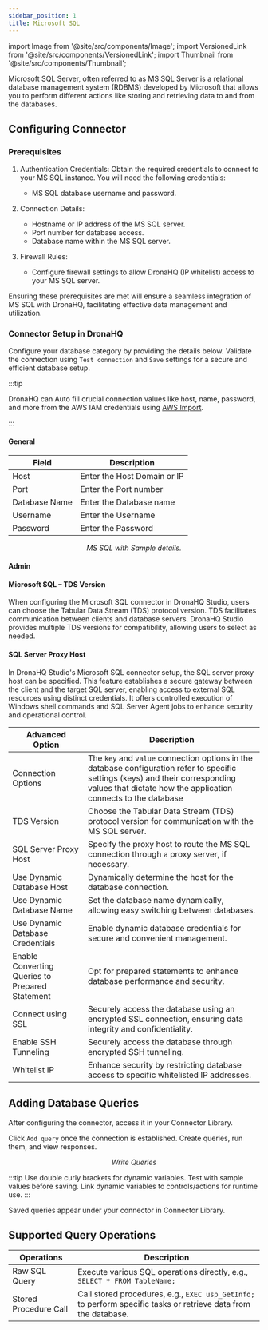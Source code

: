 ```yaml
---
sidebar_position: 1
title: Microsoft SQL
---
```

import Image from '@site/src/components/Image';
import VersionedLink from '@site/src/components/VersionedLink';
import Thumbnail from '@site/src/components/Thumbnail';

Microsoft SQL Server, often referred to as MS SQL Server is a relational database management system (RDBMS) developed by Microsoft that allows you to perform different actions like storing and retrieving data to and from the databases.


## Configuring Connector

### Prerequisites

1. Authentication Credentials: Obtain the required credentials to connect to your MS SQL instance. You will need the following credentials:
   - MS SQL database username and password.

2. Connection Details:
   - Hostname or IP address of the MS SQL server.
   - Port number for database access.
   - Database name within the MS SQL server.

3. Firewall Rules:
   - Configure firewall settings to allow DronaHQ (IP whitelist) access to your MS SQL server.

Ensuring these prerequisites are met will ensure a seamless integration of MS SQL with DronaHQ, facilitating effective data management and utilization.

### Connector Setup in DronaHQ

Configure your database category by providing the details below. Validate the connection using `Test connection` and `Save` settings for a secure and efficient database setup.

:::tip

DronaHQ can Auto fill crucial connection values like host, name, password, and more from the AWS IAM credentials using [AWS Import](/datasource-concepts/aws_import).

:::

#### General 

| Field                | Description                             |
|----------------------|-----------------------------------------|
| Host                 | Enter the Host Domain or IP             |
| Port                 | Enter the Port number                   |
| Database Name        | Enter the Database name                 |
| Username             | Enter the Username                      |
| Password             | Enter the Password                      |

<figure>
  <Thumbnail src="/img/reference/connectors/mssql/details.jpeg" alt="MS SQL with Sample details." />
  <figcaption align = "center"><i>MS SQL with Sample details.</i></figcaption>
</figure>

#### Admin

#### Microsoft SQL – TDS Version

When configuring the Microsoft SQL connector in DronaHQ Studio, users can choose the Tabular Data Stream (TDS) protocol version. TDS facilitates communication between clients and database servers. DronaHQ Studio provides multiple TDS versions for compatibility, allowing users to select as needed.

#### SQL Server Proxy Host

In DronaHQ Studio's Microsoft SQL connector setup, the SQL server proxy host can be specified. This feature establishes a secure gateway between the client and the target SQL server, enabling access to external SQL resources using distinct credentials. It offers controlled execution of Windows shell commands and SQL Server Agent jobs to enhance security and operational control.

| Advanced Option   | Description    |
|----------------------|---------------------|
| Connection Options | The `key` and `value` connection options in the database configuration refer to specific settings (keys) and their corresponding values that dictate how the application connects to the database |
| TDS Version | Choose the Tabular Data Stream (TDS) protocol version for communication with the MS SQL server. |
| SQL Server Proxy Host | Specify the proxy host to route the MS SQL connection through a proxy server, if necessary. |
| Use Dynamic Database Host                | Dynamically determine the host for the database connection.                               |
| Use Dynamic Database Name                | Set the database name dynamically, allowing easy switching between databases.              |
| <VersionedLink to = "../../datasource-concepts/dynamic_credentials"> Use Dynamic Database Credentials        </VersionedLink> | Enable dynamic database credentials for secure and convenient management.                  |
| <VersionedLink to = "../../datasource-concepts/prepared_statements"> Enable Converting Queries to Prepared Statement </VersionedLink>| Opt for prepared statements to enhance database performance and security.          |
| <VersionedLink to = "../../datasource-concepts/ssl_configurations"> Connect using SSL  </VersionedLink> | Securely access the database using an encrypted SSL connection, ensuring data integrity and confidentiality. |
| <VersionedLink to = "../../datasource-concepts/ssh_tunneling"> Enable SSH Tunneling          </VersionedLink>           | Securely access the database through encrypted SSH tunneling.                              |
| <VersionedLink to = "../../datasource-concepts/whitelisting_dronahq_ip"> Whitelist IP                 </VersionedLink>            | Enhance security by restricting database access to specific whitelisted IP addresses.     |


## Adding Database Queries

After configuring the connector, access it in your Connector Library.

Click `Add query` once the connection is established. Create queries, run them, and view responses.

<figure>
  <Thumbnail src="/img/reference/connectors/mssql/query.jpeg" alt="Write Queries" />
  <figcaption align = "center"><i>Write Queries</i></figcaption>
</figure>

:::tip
Use double curly brackets for dynamic variables. Test with sample values before saving. Link dynamic variables to controls/actions for runtime use.
:::

Saved queries appear under your connector in Connector Library.

## Supported Query Operations

| Operations           | Description                                     |
|----------------------|-------------------------------------------------|
| Raw SQL Query        | Execute various SQL operations directly, e.g., `SELECT * FROM TableName;` |
| Stored Procedure Call| Call stored procedures, e.g., `EXEC usp_GetInfo;` to perform specific tasks or retrieve data from the database. |